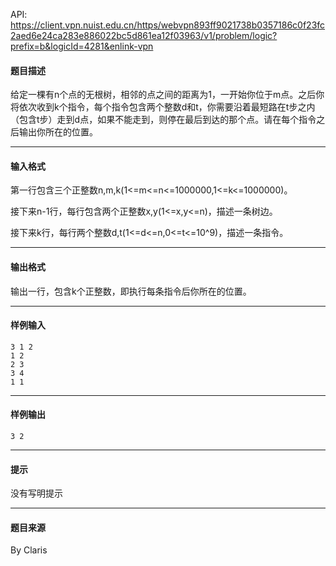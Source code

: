API: https://client.vpn.nuist.edu.cn/https/webvpn893ff9021738b0357186c0f23fc2aed6e24ca283e886022bc5d861ea12f03963/v1/problem/logic?prefix=b&logicId=4281&enlink-vpn

#### 题目描述

给定一棵有n个点的无根树，相邻的点之间的距离为1，一开始你位于m点。之后你将依次收到k个指令，每个指令包含两个整数d和t，你需要沿着最短路在t步之内（包含t步）走到d点，如果不能走到，则停在最后到达的那个点。请在每个指令之后输出你所在的位置。

---

#### 输入格式

第一行包含三个正整数n,m,k(1<=m<=n<=1000000,1<=k<=1000000)。

接下来n-1行，每行包含两个正整数x,y(1<=x,y<=n)，描述一条树边。

接下来k行，每行两个整数d,t(1<=d<=n,0<=t<=10^9)，描述一条指令。

---

#### 输出格式

输出一行，包含k个正整数，即执行每条指令后你所在的位置。

---

#### 样例输入
```
3 1 2
1 2
2 3
3 4
1 1
```

---

#### 样例输出
```
3 2
```

---

#### 提示

没有写明提示

---

#### 题目来源

By Claris